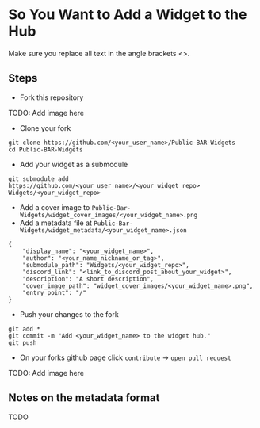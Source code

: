 # So You Want to Add a Widget to the Hub

Make sure you replace all text in the angle brackets <>.

## Steps
* Fork this repository

TODO: Add image here

* Clone your fork
```
git clone https://github.com/<your_user_name>/Public-BAR-Widgets
cd Public-BAR-Widgets
```

* Add your widget as a submodule
```
git submodule add https://github.com/<your_user_name>/<your_widget_repo> Widgets/<your_widget_repo>
```

* Add a cover image to `Public-Bar-Widgets/widget_cover_images/<your_widget_name>.png`
* Add a metadata file at `Public-Bar-Widgets/widget_metadata/<your_widget_name>.json`
```
{
	"display_name": "<your_widget_name>",
	"author": "<your_name_nickname_or_tag>",
	"submodule_path": "Widgets/<your_widget_repo>",
	"discord_link": "<link_to_discord_post_about_your_widget>",
	"description": "A short description",
	"cover_image_path": "widget_cover_images/<your_widget_name>.png",
	"entry_point": "/"
}
```

* Push your changes to the fork
```
git add *
git commit -m "Add <your_widget_name> to the widget hub."
git push
```

* On your forks github page click `contribute` -> `open pull request`

TODO: Add image here

## Notes on the metadata format
TODO
